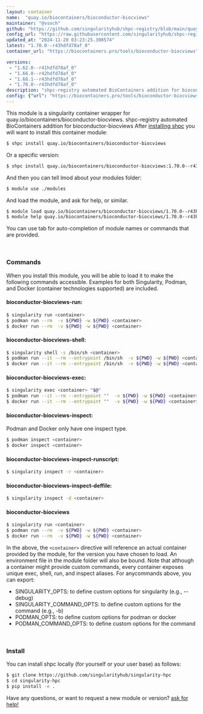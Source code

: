 ```yaml
---
layout: container
name:  "quay.io/biocontainers/bioconductor-biocviews"
maintainer: "@vsoch"
github: "https://github.com/singularityhub/shpc-registry/blob/main/quay.io/biocontainers/bioconductor-biocviews/container.yaml"
config_url: "https://raw.githubusercontent.com/singularityhub/shpc-registry/main/quay.io/biocontainers/bioconductor-biocviews/container.yaml"
updated_at: "2024-11-20 03:23:25.308574"
latest: "1.70.0--r43hdfd78af_0"
container_url: "https://biocontainers.pro/tools/bioconductor-biocviews"

versions:
 - "1.62.0--r41hdfd78af_0"
 - "1.66.0--r42hdfd78af_0"
 - "1.68.1--r43hdfd78af_0"
 - "1.70.0--r43hdfd78af_0"
description: "shpc-registry automated BioContainers addition for bioconductor-biocviews"
config: {"url": "https://biocontainers.pro/tools/bioconductor-biocviews", "maintainer": "@vsoch", "description": "shpc-registry automated BioContainers addition for bioconductor-biocviews", "latest": {"1.70.0--r43hdfd78af_0": "sha256:e8728114602426d7daf673f469b92ab2e3ac52893c36aa03c7e6c98a085baca8"}, "tags": {"1.62.0--r41hdfd78af_0": "sha256:3825d548e52e5c2570887f5ff4bb6dae3f004cab993e7f30fb0de43ff7164833", "1.66.0--r42hdfd78af_0": "sha256:63b413ad164a7e8a6acd848e44e33908b8fe0850f30e81fd917a93e22c6d489a", "1.68.1--r43hdfd78af_0": "sha256:f1498488a6557947ac37887644447ec8c1551468637306ce9965b1d047b3716f", "1.70.0--r43hdfd78af_0": "sha256:e8728114602426d7daf673f469b92ab2e3ac52893c36aa03c7e6c98a085baca8"}, "docker": "quay.io/biocontainers/bioconductor-biocviews"}
---
```


This module is a singularity container wrapper for quay.io/biocontainers/bioconductor-biocviews.
shpc-registry automated BioContainers addition for bioconductor-biocviews
After [installing shpc](#install) you will want to install this container module:


```bash
$ shpc install quay.io/biocontainers/bioconductor-biocviews
```

Or a specific version:

```bash
$ shpc install quay.io/biocontainers/bioconductor-biocviews:1.70.0--r43hdfd78af_0
```

And then you can tell lmod about your modules folder:

```bash
$ module use ./modules
```

And load the module, and ask for help, or similar.

```bash
$ module load quay.io/biocontainers/bioconductor-biocviews/1.70.0--r43hdfd78af_0
$ module help quay.io/biocontainers/bioconductor-biocviews/1.70.0--r43hdfd78af_0
```

You can use tab for auto-completion of module names or commands that are provided.

<br>

### Commands

When you install this module, you will be able to load it to make the following commands accessible.
Examples for both Singularity, Podman, and Docker (container technologies supported) are included.

#### bioconductor-biocviews-run:

```bash
$ singularity run <container>
$ podman run --rm  -v ${PWD} -w ${PWD} <container>
$ docker run --rm  -v ${PWD} -w ${PWD} <container>
```

#### bioconductor-biocviews-shell:

```bash
$ singularity shell -s /bin/sh <container>
$ podman run --it --rm --entrypoint /bin/sh  -v ${PWD} -w ${PWD} <container>
$ docker run --it --rm --entrypoint /bin/sh  -v ${PWD} -w ${PWD} <container>
```

#### bioconductor-biocviews-exec:

```bash
$ singularity exec <container> "$@"
$ podman run --it --rm --entrypoint ""  -v ${PWD} -w ${PWD} <container> "$@"
$ docker run --it --rm --entrypoint ""  -v ${PWD} -w ${PWD} <container> "$@"
```

#### bioconductor-biocviews-inspect:

Podman and Docker only have one inspect type.

```bash
$ podman inspect <container>
$ docker inspect <container>
```

#### bioconductor-biocviews-inspect-runscript:

```bash
$ singularity inspect -r <container>
```

#### bioconductor-biocviews-inspect-deffile:

```bash
$ singularity inspect -d <container>
```



#### bioconductor-biocviews

```bash
$ singularity run <container>
$ podman run --rm  -v ${PWD} -w ${PWD} <container>
$ docker run --rm  -v ${PWD} -w ${PWD} <container>
```


In the above, the `<container>` directive will reference an actual container provided
by the module, for the version you have chosen to load. An environment file in the
module folder will also be bound. Note that although a container
might provide custom commands, every container exposes unique exec, shell, run, and
inspect aliases. For anycommands above, you can export:

 - SINGULARITY_OPTS: to define custom options for singularity (e.g., --debug)
 - SINGULARITY_COMMAND_OPTS: to define custom options for the command (e.g., -b)
 - PODMAN_OPTS: to define custom options for podman or docker
 - PODMAN_COMMAND_OPTS: to define custom options for the command

<br>

### Install

You can install shpc locally (for yourself or your user base) as follows:

```bash
$ git clone https://github.com/singularityhub/singularity-hpc
$ cd singularity-hpc
$ pip install -e .
```

Have any questions, or want to request a new module or version? [ask for help!](https://github.com/singularityhub/singularity-hpc/issues)